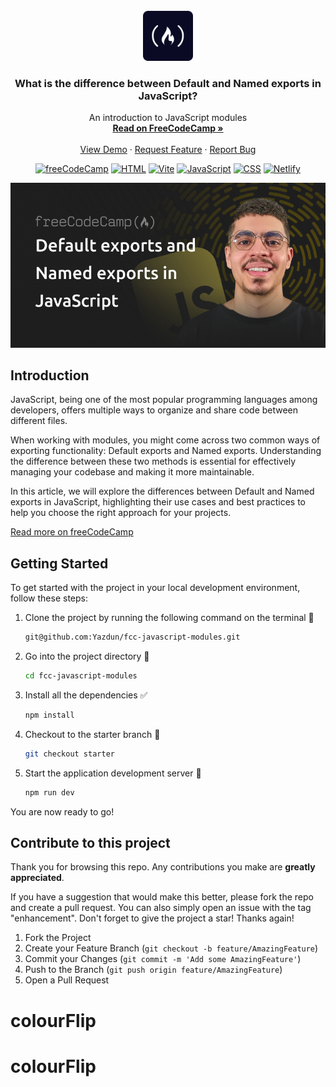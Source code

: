 <div id="top"></div>

<!-- PROJECT LOGO -->
<br />
<div align="center">
  <a href="https://www.freecodecamp.org/">
    <img src="./public/fcc.png" alt="Logo" width="80" height="80">
  </a>

<h3 align="center">What is the difference between Default and Named exports in JavaScript?</h3>

  <p align="center">
    An introduction to JavaScript modules
    <br />
    <a href="https://www.freecodecamp.org/news/what-is-the-difference-between-default-and-named-exports-in-javascript"><strong>Read on FreeCodeCamp »</strong></a>
    <br />
    <br />
    <a href="https://fcc-javascript-modules.netlify.app/">View Demo</a>
    ·
    <a href="https://github.com/Yazdun/fcc-javascript-modules/issues">Request Feature</a>
    ·
    <a href="https://github.com/Yazdun/fcc-javascript-modules/issues">Report Bug</a>
  </p>

[![freeCodeCamp](https://img.shields.io/badge/-freeCodeCamp-brightgreen?logo=freeCodeCamp)](https://www.freecodecamp.org/)
[![HTML](https://img.shields.io/badge/-HTML-orange?logo=html5)](https://developer.mozilla.org/en-US/docs/Web/HTML)
[![Vite](https://img.shields.io/badge/-Vite-663399?logo=vite)](https://vitejs.dev/)
[![JavaScript](https://img.shields.io/badge/-JavaScript-yellow?logo=javascript)](https://developer.mozilla.org/en-US/docs/Web/JavaScript)
[![CSS](https://img.shields.io/badge/-CSS-blue?logo=css3)](https://developer.mozilla.org/en-US/docs/Web/CSS)
[![Netlify](https://img.shields.io/badge/-Netlify-006400?logo=netlify)](https://www.netlify.com/)

</div>

<div align="center">

![Thumbnail](./public/thumbnail.jpg)

</div>

## Introduction

JavaScript, being one of the most popular programming languages among developers, offers multiple ways to organize and share code between different files.

When working with modules, you might come across two common ways of exporting functionality: Default exports and Named exports.
Understanding the difference between these two methods is essential for effectively managing your codebase and making it more maintainable.

In this article, we will explore the differences between Default and Named exports in JavaScript, highlighting their use cases and best practices to help you choose the right approach for your projects.

[Read more on freeCodeCamp](https://www.freecodecamp.org/news/what-is-the-difference-between-default-and-named-exports-in-javascript)

## Getting Started

To get started with the project in your local development environment, follow
these steps:

1. Clone the project by running the following command on the terminal 🔽
   ```sh
   git@github.com:Yazdun/fcc-javascript-modules.git
   ```
2. Go into the project directory 🔽

   ```sh
   cd fcc-javascript-modules
   ```

3. Install all the dependencies ✅
   ```sh
   npm install
   ```
4. Checkout to the starter branch 🌴
   ```sh
   git checkout starter
   ```
5. Start the application development server 🚀
   ```sh
   npm run dev
   ```

You are now ready to go!

## Contribute to this project

Thank you for browsing this repo. Any contributions you make are **greatly
appreciated**.

If you have a suggestion that would make this better, please fork the repo and
create a pull request. You can also simply open an issue with the tag
"enhancement". Don't forget to give the project a star! Thanks again!

1. Fork the Project
2. Create your Feature Branch (`git checkout -b feature/AmazingFeature`)
3. Commit your Changes (`git commit -m 'Add some AmazingFeature'`)
4. Push to the Branch (`git push origin feature/AmazingFeature`)
5. Open a Pull Request
# colourFlip
# colourFlip
